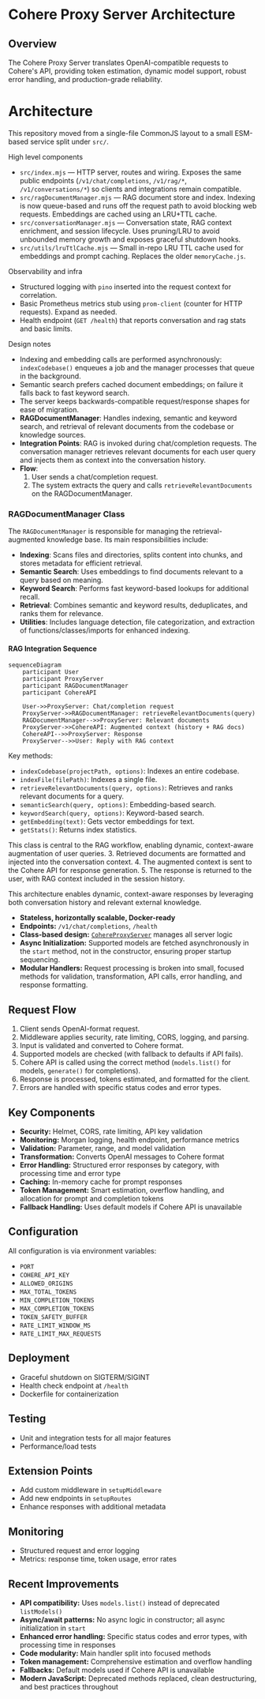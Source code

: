 # Cohere Proxy Server Architecture

## Overview

The Cohere Proxy Server translates OpenAI-compatible requests to Cohere's API, providing token estimation, dynamic model support, robust error handling, and production-grade reliability.

# Architecture

This repository moved from a single-file CommonJS layout to a small ESM-based service split under `src/`.

High level components
- `src/index.mjs` — HTTP server, routes and wiring. Exposes the same public endpoints (`/v1/chat/completions`, `/v1/rag/*`, `/v1/conversations/*`) so clients and integrations remain compatible.
- `src/ragDocumentManager.mjs` — RAG document store and index. Indexing is now queue-based and runs off the request path to avoid blocking web requests. Embeddings are cached using an LRU+TTL cache.
- `src/conversationManager.mjs` — Conversation state, RAG context enrichment, and session lifecycle. Uses pruning/LRU to avoid unbounded memory growth and exposes graceful shutdown hooks.
- `src/utils/lruTtlCache.mjs` — Small in-repo LRU TTL cache used for embeddings and prompt caching. Replaces the older `memoryCache.js`.

Observability and infra
- Structured logging with `pino` inserted into the request context for correlation.
- Basic Prometheus metrics stub using `prom-client` (counter for HTTP requests). Expand as needed.
- Health endpoint (`GET /health`) that reports conversation and rag stats and basic limits.

Design notes
- Indexing and embedding calls are performed asynchronously: `indexCodebase()` enqueues a job and the manager processes that queue in the background.
- Semantic search prefers cached document embeddings; on failure it falls back to fast keyword search.
- The server keeps backwards-compatible request/response shapes for ease of migration.
- **RAGDocumentManager**: Handles indexing, semantic and keyword search, and retrieval of relevant documents from the codebase or knowledge sources.
- **Integration Points**: RAG is invoked during chat/completion requests. The conversation manager retrieves relevant documents for each user query and injects them as context into the conversation history.
- **Flow**:
  1. User sends a chat/completion request.
  2. The system extracts the query and calls `retrieveRelevantDocuments` on the RAGDocumentManager.
### RAGDocumentManager Class

The `RAGDocumentManager` is responsible for managing the retrieval-augmented knowledge base. Its main responsibilities include:

- **Indexing**: Scans files and directories, splits content into chunks, and stores metadata for efficient retrieval.
- **Semantic Search**: Uses embeddings to find documents relevant to a query based on meaning.
- **Keyword Search**: Performs fast keyword-based lookups for additional recall.
- **Retrieval**: Combines semantic and keyword results, deduplicates, and ranks them for relevance.
- **Utilities**: Includes language detection, file categorization, and extraction of functions/classes/imports for enhanced indexing.

#### RAG Integration Sequence

```mermaid
sequenceDiagram
    participant User
    participant ProxyServer
    participant RAGDocumentManager
    participant CohereAPI

    User->>ProxyServer: Chat/completion request
    ProxyServer->>RAGDocumentManager: retrieveRelevantDocuments(query)
    RAGDocumentManager-->>ProxyServer: Relevant documents
    ProxyServer->>CohereAPI: Augmented context (history + RAG docs)
    CohereAPI-->>ProxyServer: Response
    ProxyServer-->>User: Reply with RAG context
```
Key methods:
- `indexCodebase(projectPath, options)`: Indexes an entire codebase.
- `indexFile(filePath)`: Indexes a single file.
- `retrieveRelevantDocuments(query, options)`: Retrieves and ranks relevant documents for a query.
- `semanticSearch(query, options)`: Embedding-based search.
- `keywordSearch(query, options)`: Keyword-based search.
- `getEmbedding(text)`: Gets vector embeddings for text.
- `getStats()`: Returns index statistics.

This class is central to the RAG workflow, enabling dynamic, context-aware augmentation of user queries.
  3. Retrieved documents are formatted and injected into the conversation context.
  4. The augmented context is sent to the Cohere API for response generation.
  5. The response is returned to the user, with RAG context included in the session history.

This architecture enables dynamic, context-aware responses by leveraging both conversation history and relevant external knowledge.

- **Stateless, horizontally scalable, Docker-ready**
- **Endpoints:** `/v1/chat/completions`, `/health`
- **Class-based design:** [`CohereProxyServer`](../index.js:22) manages all server logic
- **Async Initialization:** Supported models are fetched asynchronously in the `start` method, not in the constructor, ensuring proper startup sequencing.
- **Modular Handlers:** Request processing is broken into small, focused methods for validation, transformation, API calls, error handling, and response formatting.

## Request Flow

1. Client sends OpenAI-format request.
2. Middleware applies security, rate limiting, CORS, logging, and parsing.
3. Input is validated and converted to Cohere format.
4. Supported models are checked (with fallback to defaults if API fails).
5. Cohere API is called using the correct method (`models.list()` for models, `generate()` for completions).
6. Response is processed, tokens estimated, and formatted for the client.
7. Errors are handled with specific status codes and error types.

## Key Components

- **Security:** Helmet, CORS, rate limiting, API key validation
- **Monitoring:** Morgan logging, health endpoint, performance metrics
- **Validation:** Parameter, range, and model validation
- **Transformation:** Converts OpenAI messages to Cohere format
- **Error Handling:** Structured error responses by category, with processing time and error type
- **Caching:** In-memory cache for prompt responses
- **Token Management:** Smart estimation, overflow handling, and allocation for prompt and completion tokens
- **Fallback Handling:** Uses default models if Cohere API is unavailable

## Configuration

All configuration is via environment variables:
- `PORT`
- `COHERE_API_KEY`
- `ALLOWED_ORIGINS`
- `MAX_TOTAL_TOKENS`
- `MIN_COMPLETION_TOKENS`
- `MAX_COMPLETION_TOKENS`
- `TOKEN_SAFETY_BUFFER`
- `RATE_LIMIT_WINDOW_MS`
- `RATE_LIMIT_MAX_REQUESTS`

## Deployment

- Graceful shutdown on SIGTERM/SIGINT
- Health check endpoint at `/health`
- Dockerfile for containerization

## Testing

- Unit and integration tests for all major features
- Performance/load tests

## Extension Points

- Add custom middleware in `setupMiddleware`
- Add new endpoints in `setupRoutes`
- Enhance responses with additional metadata

## Monitoring

- Structured request and error logging
- Metrics: response time, token usage, error rates

## Recent Improvements

- **API compatibility:** Uses `models.list()` instead of deprecated `listModels()`
- **Async/await patterns:** No async logic in constructor; all async initialization in `start`
- **Enhanced error handling:** Specific status codes and error types, with processing time in responses
- **Code modularity:** Main handler split into focused methods
- **Token management:** Comprehensive estimation and overflow handling
- **Fallbacks:** Default models used if Cohere API is unavailable
- **Modern JavaScript:** Deprecated methods replaced, clean destructuring, and best practices throughout

